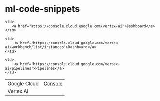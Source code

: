 # ml-code-snippets
 <table>
  <tr>
    <td>
        Google Cloud
    </td>
    <td>
        <a href="https://console.cloud.google.com/home/dashboard">Console</a> 
    </td>
  </tr>

  <tr>
    <td>
        Vertex AI
    </td>
    
    <td>
       <a href="https://console.cloud.google.com/vertex-ai">Dashboard</a> 
    </td>

    <td>
        <a href="https://console.cloud.google.com/vertex-ai/workbench/list/instances">Dashboard</a> 
    </td>
    
    <td>
        <a href="https://console.cloud.google.com/vertex-ai/pipelines">Pipelines</a> 
    </td>
  </tr>

</table>
